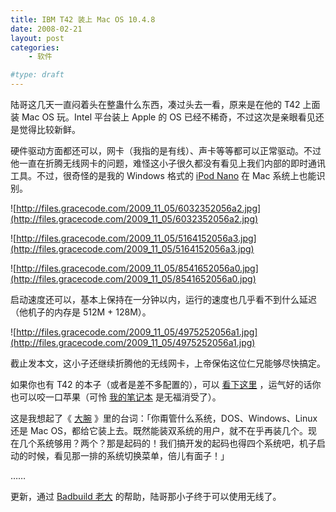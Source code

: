 ```yaml
---
title: IBM T42 装上 Mac OS 10.4.8
date: 2008-02-21
layout: post
categories:
    - 软件

#type: draft
---
```


陆哥这几天一直闷着头在整蛊什么东西，凑过头去一看，原来是在他的 T42 上面装 Mac OS 玩。Intel 平台装上 Apple 的 OS 已经不稀奇，不过这次是亲眼看见还是觉得比较新鲜。

硬件驱动方面都还可以，网卡（我指的是有线）、声卡等等都可以正常驱动。不过他一直在折腾无线网卡的问题，难怪这小子很久都没有看见上我们内部的即时通讯工具。不过，很奇怪的是我的 Windows 格式的  [iPod Nano]({{site.urls}}/posts/919/)  在 Mac 系统上也能识别。

![http://files.gracecode.com/2009_11_05/6032352056a2.jpg](http://files.gracecode.com/2009_11_05/6032352056a2.jpg)

![http://files.gracecode.com/2009_11_05/5164152056a3.jpg](http://files.gracecode.com/2009_11_05/5164152056a3.jpg)

![http://files.gracecode.com/2009_11_05/8541652056a0.jpg](http://files.gracecode.com/2009_11_05/8541652056a0.jpg)

启动速度还可以，基本上保持在一分钟以内，运行的速度也几乎看不到什么延迟（他机子的内存是 512M + 128M）。

![http://files.gracecode.com/2009_11_05/4975252056a1.jpg](http://files.gracecode.com/2009_11_05/4975252056a1.jpg)

截止发本文，这小子还继续折腾他的无线网卡，上帝保佑这位仁兄能够尽快搞定。

如果你也有 T42 的本子（或者是差不多配置的），可以 [看下这里](http://www.upnb.com/bbs/thread-16485-1-1.html) ，运气好的话你也可以咬一口苹果（可怜 [我的笔记本]({{site.urls}}/posts/16/) 是无福消受了）。

这是我想起了《 [大腕](http://www.douban.com/subject/1304022/) 》里的台词：「你甭管什么系统，DOS、Windows、Linux 还是 Mac OS，都给它装上去。既然能装双系统的用户，就不在乎再装几个。现在几个系统够用？两个？那是起码的！我们搞开发的起码也得四个系统吧，机子启动的时候，看见那一排的系统切换菜单，倍儿有面子！」

……

更新，通过  [Badbuild 老大](http://www.bbitt.com) 的帮助，陆哥那小子终于可以使用无线了。
